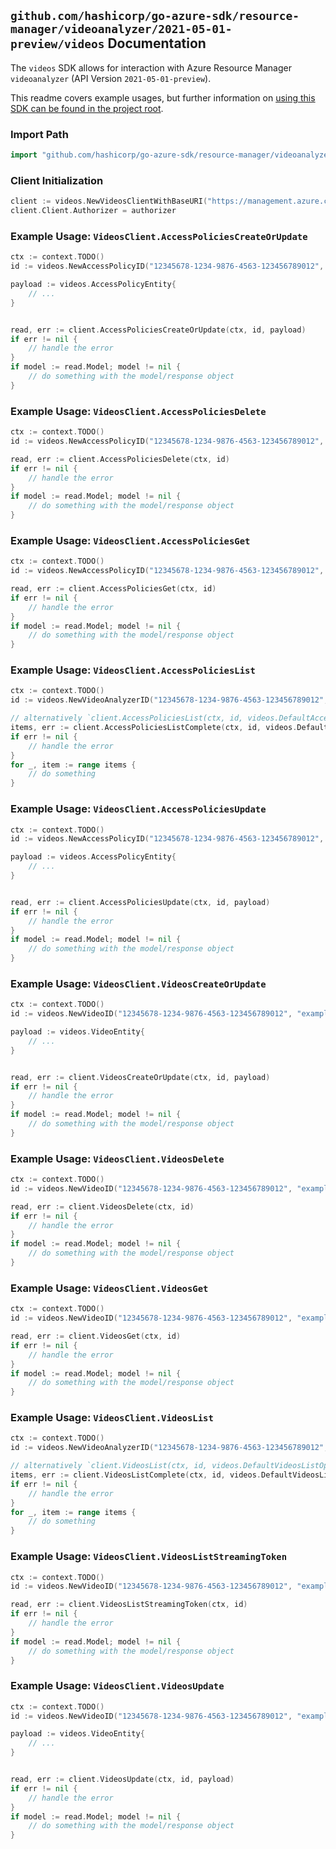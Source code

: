 
## `github.com/hashicorp/go-azure-sdk/resource-manager/videoanalyzer/2021-05-01-preview/videos` Documentation

The `videos` SDK allows for interaction with Azure Resource Manager `videoanalyzer` (API Version `2021-05-01-preview`).

This readme covers example usages, but further information on [using this SDK can be found in the project root](https://github.com/hashicorp/go-azure-sdk/tree/main/docs).

### Import Path

```go
import "github.com/hashicorp/go-azure-sdk/resource-manager/videoanalyzer/2021-05-01-preview/videos"
```


### Client Initialization

```go
client := videos.NewVideosClientWithBaseURI("https://management.azure.com")
client.Client.Authorizer = authorizer
```


### Example Usage: `VideosClient.AccessPoliciesCreateOrUpdate`

```go
ctx := context.TODO()
id := videos.NewAccessPolicyID("12345678-1234-9876-4563-123456789012", "example-resource-group", "videoAnalyzerValue", "accessPolicyValue")

payload := videos.AccessPolicyEntity{
	// ...
}


read, err := client.AccessPoliciesCreateOrUpdate(ctx, id, payload)
if err != nil {
	// handle the error
}
if model := read.Model; model != nil {
	// do something with the model/response object
}
```


### Example Usage: `VideosClient.AccessPoliciesDelete`

```go
ctx := context.TODO()
id := videos.NewAccessPolicyID("12345678-1234-9876-4563-123456789012", "example-resource-group", "videoAnalyzerValue", "accessPolicyValue")

read, err := client.AccessPoliciesDelete(ctx, id)
if err != nil {
	// handle the error
}
if model := read.Model; model != nil {
	// do something with the model/response object
}
```


### Example Usage: `VideosClient.AccessPoliciesGet`

```go
ctx := context.TODO()
id := videos.NewAccessPolicyID("12345678-1234-9876-4563-123456789012", "example-resource-group", "videoAnalyzerValue", "accessPolicyValue")

read, err := client.AccessPoliciesGet(ctx, id)
if err != nil {
	// handle the error
}
if model := read.Model; model != nil {
	// do something with the model/response object
}
```


### Example Usage: `VideosClient.AccessPoliciesList`

```go
ctx := context.TODO()
id := videos.NewVideoAnalyzerID("12345678-1234-9876-4563-123456789012", "example-resource-group", "videoAnalyzerValue")

// alternatively `client.AccessPoliciesList(ctx, id, videos.DefaultAccessPoliciesListOperationOptions())` can be used to do batched pagination
items, err := client.AccessPoliciesListComplete(ctx, id, videos.DefaultAccessPoliciesListOperationOptions())
if err != nil {
	// handle the error
}
for _, item := range items {
	// do something
}
```


### Example Usage: `VideosClient.AccessPoliciesUpdate`

```go
ctx := context.TODO()
id := videos.NewAccessPolicyID("12345678-1234-9876-4563-123456789012", "example-resource-group", "videoAnalyzerValue", "accessPolicyValue")

payload := videos.AccessPolicyEntity{
	// ...
}


read, err := client.AccessPoliciesUpdate(ctx, id, payload)
if err != nil {
	// handle the error
}
if model := read.Model; model != nil {
	// do something with the model/response object
}
```


### Example Usage: `VideosClient.VideosCreateOrUpdate`

```go
ctx := context.TODO()
id := videos.NewVideoID("12345678-1234-9876-4563-123456789012", "example-resource-group", "videoAnalyzerValue", "videoValue")

payload := videos.VideoEntity{
	// ...
}


read, err := client.VideosCreateOrUpdate(ctx, id, payload)
if err != nil {
	// handle the error
}
if model := read.Model; model != nil {
	// do something with the model/response object
}
```


### Example Usage: `VideosClient.VideosDelete`

```go
ctx := context.TODO()
id := videos.NewVideoID("12345678-1234-9876-4563-123456789012", "example-resource-group", "videoAnalyzerValue", "videoValue")

read, err := client.VideosDelete(ctx, id)
if err != nil {
	// handle the error
}
if model := read.Model; model != nil {
	// do something with the model/response object
}
```


### Example Usage: `VideosClient.VideosGet`

```go
ctx := context.TODO()
id := videos.NewVideoID("12345678-1234-9876-4563-123456789012", "example-resource-group", "videoAnalyzerValue", "videoValue")

read, err := client.VideosGet(ctx, id)
if err != nil {
	// handle the error
}
if model := read.Model; model != nil {
	// do something with the model/response object
}
```


### Example Usage: `VideosClient.VideosList`

```go
ctx := context.TODO()
id := videos.NewVideoAnalyzerID("12345678-1234-9876-4563-123456789012", "example-resource-group", "videoAnalyzerValue")

// alternatively `client.VideosList(ctx, id, videos.DefaultVideosListOperationOptions())` can be used to do batched pagination
items, err := client.VideosListComplete(ctx, id, videos.DefaultVideosListOperationOptions())
if err != nil {
	// handle the error
}
for _, item := range items {
	// do something
}
```


### Example Usage: `VideosClient.VideosListStreamingToken`

```go
ctx := context.TODO()
id := videos.NewVideoID("12345678-1234-9876-4563-123456789012", "example-resource-group", "videoAnalyzerValue", "videoValue")

read, err := client.VideosListStreamingToken(ctx, id)
if err != nil {
	// handle the error
}
if model := read.Model; model != nil {
	// do something with the model/response object
}
```


### Example Usage: `VideosClient.VideosUpdate`

```go
ctx := context.TODO()
id := videos.NewVideoID("12345678-1234-9876-4563-123456789012", "example-resource-group", "videoAnalyzerValue", "videoValue")

payload := videos.VideoEntity{
	// ...
}


read, err := client.VideosUpdate(ctx, id, payload)
if err != nil {
	// handle the error
}
if model := read.Model; model != nil {
	// do something with the model/response object
}
```
